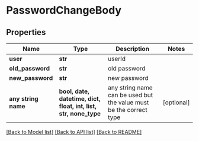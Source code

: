 # PasswordChangeBody



## Properties
Name | Type | Description | Notes
------------ | ------------- | ------------- | -------------
**user** | **str** | userId | 
**old_password** | **str** | old password | 
**new_password** | **str** | new password | 
**any string name** | **bool, date, datetime, dict, float, int, list, str, none_type** | any string name can be used but the value must be the correct type | [optional]

[[Back to Model list]](../README.md#documentation-for-models) [[Back to API list]](../README.md#documentation-for-api-endpoints) [[Back to README]](../README.md)


